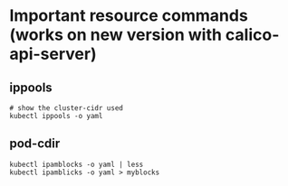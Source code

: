 # Important resource commands (works on new version with calico-api-server) 

## ippools 

```
# show the cluster-cidr used 
kubectl ippools -o yaml 
```

## pod-cdir 

```
kubectl ipamblocks -o yaml | less
kubectl ipamblicks -o yaml > myblocks  
```
